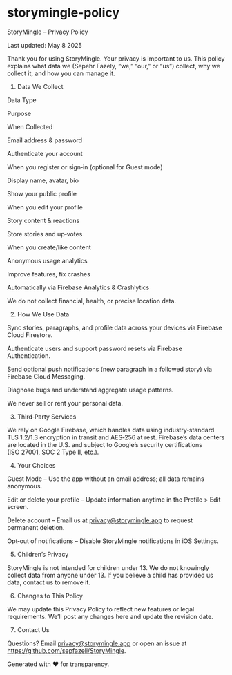 # storymingle-policy
StoryMingle – Privacy Policy

Last updated: May 8 2025

Thank you for using StoryMingle. Your privacy is important to us. This policy explains what data we (Sepehr Fazely, “we,” “our,” or “us”) collect, why we collect it, and how you can manage it.

1. Data We Collect

Data Type

Purpose

When Collected

Email address & password

Authenticate your account

When you register or sign‑in (optional for Guest mode)

Display name, avatar, bio

Show your public profile

When you edit your profile

Story content & reactions

Store stories and up‑votes

When you create/like content

Anonymous usage analytics

Improve features, fix crashes

Automatically via Firebase Analytics & Crashlytics

We do not collect financial, health, or precise location data.

2. How We Use Data

Sync stories, paragraphs, and profile data across your devices via Firebase Cloud Firestore.

Authenticate users and support password resets via Firebase Authentication.

Send optional push notifications (new paragraph in a followed story) via Firebase Cloud Messaging.

Diagnose bugs and understand aggregate usage patterns.

We never sell or rent your personal data.

3. Third‑Party Services

We rely on Google Firebase, which handles data using industry‑standard TLS 1.2/1.3 encryption in transit and AES‑256 at rest. Firebase’s data centers are located in the U.S. and subject to Google’s security certifications (ISO 27001, SOC 2 Type II, etc.).

4. Your Choices

Guest Mode – Use the app without an email address; all data remains anonymous.

Edit or delete your profile – Update information anytime in the Profile > Edit screen.

Delete account – Email us at privacy@storymingle.app to request permanent deletion.

Opt‑out of notifications – Disable StoryMingle notifications in iOS Settings.

5. Children’s Privacy

StoryMingle is not intended for children under 13. We do not knowingly collect data from anyone under 13. If you believe a child has provided us data, contact us to remove it.

6. Changes to This Policy

We may update this Privacy Policy to reflect new features or legal requirements. We’ll post any changes here and update the revision date.

7. Contact Us

Questions? Email privacy@storymingle.app or open an issue at https://github.com/sepfazeli/StoryMingle.

Generated with ❤️ for transparency.

